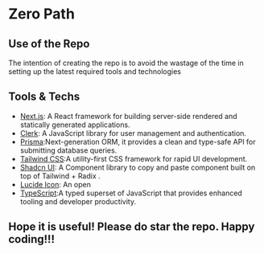 # Zero Path

## Use of the Repo

The intention of creating the repo is to avoid the wastage of the time in setting up the latest required tools and technologies

## Tools & Techs

- [Next.js](https://nextjs.org/): A React framework for building server-side rendered and statically generated applications.
- [Clerk](https://clerk.com/): A JavaScript library for user management and authentication.
- [Prisma](https://www.prisma.io/):Next-generation ORM, it provides a clean and type-safe API for submitting database queries.
- [Tailwind CSS](https://tailwindcss.com/):A utility-first CSS framework for rapid UI development.
- [Shadcn UI](https://ui.shadcn.com/): A Component library to copy and paste component built on top of Tailwind + Radix .
- [Lucide Icon](https://lucide.dev/): An open  
- [TypeScript](https://www.typescriptlang.org/):A typed superset of JavaScript that provides enhanced tooling and developer productivity.


## Hope it is useful! Please do star the repo. Happy coding!!!
